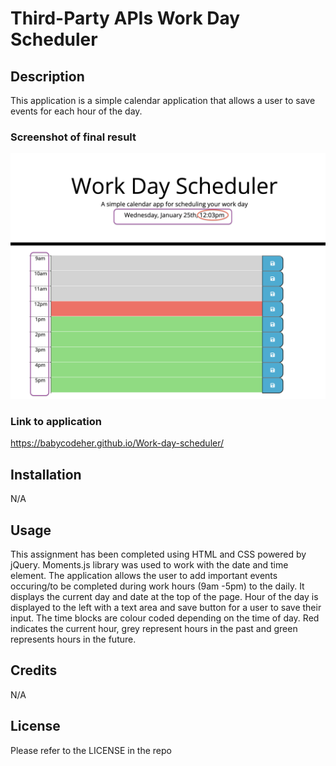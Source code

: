 # Third-Party APIs Work Day Scheduler

## Description
This application is a simple calendar application that allows a user to save events for each hour of the day.

### Screenshot of final result
![applicationScreenshot](/work-day-scheduler-screenshot.png)

### Link to application
https://babycodeher.github.io/Work-day-scheduler/

## Installation
N/A

## Usage
This assignment has been completed using HTML and CSS powered by jQuery. Moments.js library was used to work with the date and time element. The application allows the user to add important events occuring/to be completed during work hours (9am -5pm) to the daily. It displays the current day and date at the top of the page. Hour of the day is displayed to the left with a text area and save button for a user to save their input. The time blocks are colour coded depending on the time of day. Red indicates the current hour, grey represent hours in the past and green represents hours in the future.

## Credits
N/A

## License
Please refer to the LICENSE in the repo

